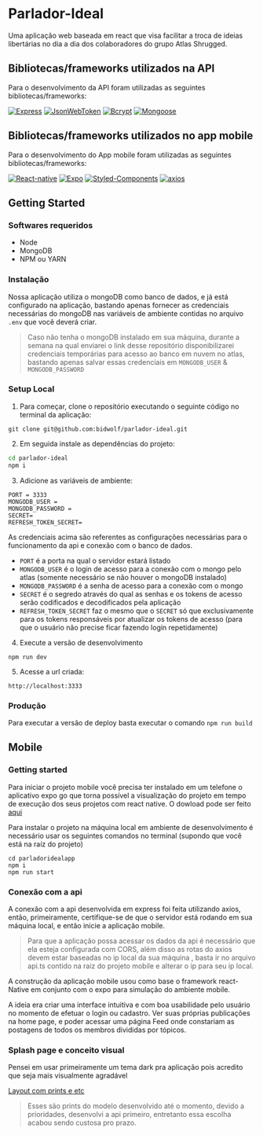 # Parlador-Ideal
Uma aplicação web baseada em react que visa facilitar a troca de ideias libertárias no dia a dia dos colaboradores do grupo Atlas Shrugged.

## Bibliotecas/frameworks utilizados na API

Para o desenvolvimento da API foram utilizadas as seguintes bibliotecas/frameworks:

[![Express](https://img.shields.io/badge/Express.js-000?style=plastic&logo=express)](http://expressjs.com/)
[![JsonWebToken](https://img.shields.io/badge/jwt-000?style=plastic&logo=jsonwebtokens)](https://jwt.io/introduction/)
[![Bcrypt](https://img.shields.io/badge/bcrypt-000?style=plastic)](https://openbase.com/js/bcrypt/documentation)
[![Mongoose](https://img.shields.io/badge/Mongoose-000?style=plastic&logo=mongodb)](https://openbase.com/js/bcrypt/documentation)

## Bibliotecas/frameworks utilizados no app mobile

Para o desenvolvimento do App mobile foram utilizadas as seguintes bibliotecas/frameworks:

[![React-native](https://img.shields.io/badge/react-61DAFB?style=for-the-badge&logo=express)](https://reactnative.dev/docs/getting-started)
[![Expo](https://img.shields.io/badge/expo-000020?style=for-the-badge&logo=jsonwebtokens)](https://docs.expo.dev/development/getting-started/)
[![Styled-Components](https://img.shields.io/badge/styledcomponents-DB7093?style=for-the-badge&logo=styledcomponents)](https://styled-components.com/docs/basics#getting-started)
[![axios](https://img.shields.io/badge/axios-5A29E4?style=for-the-badge&logo=axios)](https://axios-http.com/ptbr/docs/api_intro)

## Getting Started

### Softwares requeridos

- Node
- MongoDB
- NPM ou YARN

### Instalação

Nossa aplicação utiliza o mongoDB como banco de dados, e já está configurado na aplicação, bastando apenas fornecer as credenciais necessárias do mongoDB nas variáveis de ambiente contidas no arquivo `.env` que você deverá criar.
>Caso não tenha o mongoDB instalado em sua máquina, durante a semana na qual enviarei o link desse repositório disponibilizarei credenciais temporárias para acesso ao banco em nuvem no atlas, bastando apenas salvar essas credenciais em `MONGODB_USER` & `MONGODB_PASSWORD`
### Setup Local

1. Para começar, clone o repositório executando o seguinte código no terminal da aplicação:
```shell
git clone git@github.com:bidwolf/parlador-ideal.git
```
2. Em seguida instale as dependências do projeto:
```bash
cd parlador-ideal
npm i
```
3. Adicione as variáveis de ambiente:
```env
PORT = 3333
MONGODB_USER =
MONGODB_PASSWORD = 
SECRET=
REFRESH_TOKEN_SECRET=
```
As credenciais acima são referentes as configurações necessárias para o funcionamento da api e conexão com o banco de dados.

* `PORT` é a porta na qual o servidor estará listado
* `MONGODB_USER` é o login de acesso para a conexão com o mongo pelo atlas (somente necessário se não houver o mongoDB instalado)
* `MONGODB_PASSWORD` é a senha de acesso para a conexão com o mongo
* `SECRET` é o segredo através do qual as senhas e os tokens de acesso serão codificados e decodificados pela aplicação
* `REFRESH_TOKEN_SECRET` faz o mesmo que o `SECRET` só que exclusivamente para os tokens responsáveis por atualizar os tokens de acesso (para que o usuário não precise ficar fazendo login repetidamente)

4. Execute a versão de desenvolvimento
```shell
npm run dev
```
5. Acesse a url criada:
```shell
http://localhost:3333
```
### Produção

Para executar a versão de deploy basta executar o comando 
`npm run build`

## Mobile 

### Getting started

Para iniciar o projeto mobile você precisa ter instalado em um telefone o aplicativo expo go que torna possível a visualização do projeto em tempo de execução dos seus projetos com react native. O dowload pode ser feito [aqui](https://play.google.com/store/apps/details?id=host.exp.exponent&referrer=www)

Para instalar o projeto na máquina local em ambiente de desenvolvimento é necessário usar os seguintes comandos no terminal (supondo que você está na raíz do projeto)

```shell
cd parladoridealapp
npm i
npm run start

```


### Conexão com a api

A conexão com a api desenvolvida em express foi feita utilizando axios, então, primeiramente, certifique-se de que o servidor está rodando em sua máquina local, e então inicie a aplicação mobile.
> Para que a aplicação possa acessar os dados da api é necessário que ela esteja configurada com CORS, além disso as rotas do axios devem estar baseadas no ip local da sua máquina , basta ir no arquivo api.ts contido na raiz do projeto mobile e alterar o ip para seu ip local.

A construção da aplicação mobile usou como base o framework react-Native em conjunto com o expo para simulação do ambiente mobile.

A ideia era criar uma interface intuitiva e com boa usabilidade pelo usuário no momento de efetuar o login ou cadastro.
Ver suas próprias publicações na home page, e poder acessar uma página Feed onde constariam as postagens de todos os membros divididas por tópicos.

### Splash page e conceito visual

Pensei em usar primeiramente um tema dark pra aplicação pois acredito que seja mais visualmente agradável

[Layout com prints e etc](https://www.figma.com/file/ACHqWB4cueur6Q5mUlrliB/Expo-App-Icon-%26-Splash-(Community)?node-id=0%3A1)

> Esses são prints do modelo desenvolvido até o momento, devido a prioridades, desenvolvi a api primeiro, entretanto essa escolha acabou sendo custosa pro prazo.
